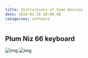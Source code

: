 ```yaml
---
title: Instructions of Some Devices
date: 2019-01-26 16:08:48
categories: software
---
```



## Plum Niz 66 keyboard
<!-- more -->
![img](/images/2019-01-26-Instructions-of-Some-Devices/66EC_1.png)
![img](/images/2019-01-26-Instructions-of-Some-Devices/66EC_2.png)
